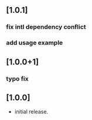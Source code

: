 ## [1.0.1]
### fix intl dependency conflict
### add usage example

## [1.0.0+1]
### typo fix

## [1.0.0]
* initial release.
